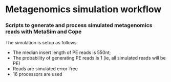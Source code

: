 # Metagenomics simulation workflow
### Scripts to generate and process simulated metagenomics reads with MetaSim and Cope
The simulation is setup as follows:
- The median insert length of PE reads is 550nt;
- The probability of generating PE reads is 1 (ie, all simulated reads will be PE)
- Reads are simulated error-free
- 16 processors are used


